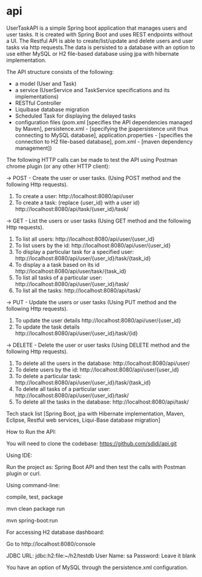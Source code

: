# api
UserTaskAPI is a simple Spring boot application that manages users and user tasks. It is created with Spring Boot and uses REST endpoints without a UI. The Restful API is able to create/list/update and delete users and user tasks via http requests.The data is persisted to a database with an option to use either MySQL or H2 file-based database using jpa with hibernate implementation. 

The API structure consists of the following:
- a model (User and Task)
- a service (UserService and TaskService specifications and its implementations)
- RESTful Controller
- Liquibase database migration 
- Scheduled Task for displaying the delayed tasks
- configuration files (pom.xml [specifies the API dependencies managed by Maven], 
persistence.xml - [specifying the jpapersistence unit thus connecting to MySQL database], 
application.properties - [specifies the connection to H2 file-based database],
pom.xml - [maven dependency management])

The following HTTP calls can be made to test the API using Postman chrome plugin (or any other HTTP client):

-> POST - Create the user or user tasks. (Using POST method and the following Http requests).
1. To create a user:
http://localhost:8080/api/user
2. To create a task: (replace {user_id} with a user id)
http://localhost:8080/api/task/{user_id}/task/

-> GET - List the users or user tasks (Using GET method and the following Http requests).
1. To list all users:
http://localhost:8080/api/user/{user_id}
2. To list users by the id:
http://localhost:8080/api/user/{user_id}
3. To display a particular task for a specified user:
http://localhost:8080/api/user/{user_id}/task/{task_id}
4. To display a a task based on its id
http://localhost:8080/api/user/task/{task_id}
5. To list all tasks of a particular user:
http://localhost:8080/api/user/{user_id}/task/
6. To list all the tasks:
http://localhost:8080/api/task/


-> PUT - Update the users or user tasks (Using PUT method and the following Http requests).
1. To update the user details
http://localhost:8080/api/user/{user_id}
2. To update the task details
http://localhost:8080/api/user/{user_id}/task/{id}

-> DELETE - Delete the user or user tasks (Using DELETE method and the following Http requests).
1. To delete all the users in the database:
http://localhost:8080/api/user/
2. To delete users by the id:
http://localhost:8080/api/user/{user_id}
3. To delete a particular task:
http://localhost:8080/api/user/{user_id}/task/{task_id}
4. To delete all tasks of a particular user:
http://localhost:8080/api/user/{user_id}/task/
5. To delete all the tasks in the database:
http://localhost:8080/api/task/

Tech stack list [Spring Boot, jpa with Hibernate implementation, Maven, Eclipse, Restful web services, Liqui-Base database migration] 

How to Run the API:

You will need to clone the codebase: https://github.com/sdidi/api.git 

Using IDE:

Run the project as: Spring Boot API and then test the calls with Postman plugin or curl.

Using command-line:

compile, test, package

mvn clean package
run

mvn spring-boot:run

For accessing H2 database dashboard:

Go to http://localhost:8080/console

JDBC URL: jdbc:h2:file:~/h2/testdb
User Name: sa
Password: Leave it blank

You have an option of MySQL through the persistence.xml configuration.